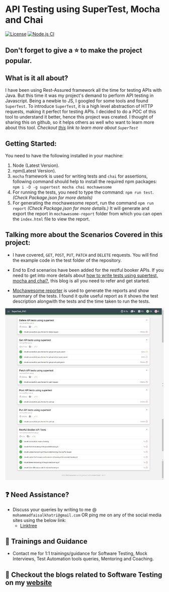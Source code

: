 # API Testing using SuperTest, Mocha and Chai

[![License](https://img.shields.io/badge/License-Apache%202.0-blue.svg)](https://opensource.org/licenses/Apache-2.0)
[![Node.js CI](https://github.com/mfaisalkhatri/SuperTest_poc/actions/workflows/node.js.yml/badge.svg)](https://github.com/mfaisalkhatri/SuperTest_poc/actions/workflows/node.js.yml)

## Don't forget to give a :star: to make the project popular.

## What is it all about?

I have been using Rest-Assured framework all the time for testing APIs with Java. But this time it was my project's demand to perform API testing in Javascript.
Being a newbie to JS, I googled for some tools and found `SuperTest`.
To introduce `SuperTest`, it is a high level abstraction of HTTP requests, making it perfect for testing APIs.
I decided to do a POC of this tool to understand it better, hence this project was created.
I thought of sharing this on github, so it helps others as well who want to learn more about this tool.
_Checkout [this][] link to learn more about `SuperTest`_

## Getting Started:

You need to have the following installed in your machine:

1. Node (Latest Version).
2. npm(Latest Version).
3. `mocha` framework is used for writing tests and `chai` for assertions, following command should help to install the required npm packages:
   `npm i -D -g supertest mocha chai mochawesome`
4. For running the tests, you need to type the command: `npm run test`. _(Check Package.json for more details)_
5. For generating the mochawesome report, run the command `npm run report` _(Check Package.json for more details.)_ It will generate and export the report in `mochawesome-report` folder from which you can open the `index.html` file to view the report.

## Talking more about the Scenarios Covered in this project:

- I have covered, `GET`, `POST`, `PUT`, `PATCH` and `DELETE` requests. You will find the example code in the test folder of the repository.

- End to End scenarios have been added for the restful booker APIs. If you need to get into more details about [how to write tests using supertest, mocha and chai?][mediumblog], this blog is all you need to refer and get started.

- [Mochawesome reporter][mochawesome-wevbsite] is used to generate the reports and show summary of the tests. I found it quite useful report as it shows the test description alongwith the tests and the time taken to run the tests.

<img src="assets/mochawesome-report.png"/>

## :question: Need Assistance?

- Discuss your queries by writing to me @ `mohammadfaisalkhatri@gmail.com`
  OR ping me on any of the social media sites using the below link:
    - [Linktree][linktree]

## :rocket: Trainings and Guidance

- Contact me for 1:1 trainings/guidance for Software Testing, Mock Interviews, Test Automation tools queries, Mentoring and Coaching.

## :thought_balloon: Checkout the blogs related to Software Testing on my [website][]

[mail]: mohammadfaisalkhatri@gmail.com
[linkedin]: https://www.linkedin.com/in/faisalkhatri/
[twitter]: https://twitter.com/mfaisal_khatri
[this]: https://www.npmjs.com/package/supertest
[website]: https://mfaisalkhatri.github.io
[mediumblog]: https://medium.com/@iamfaisalkhatri/api-testing-using-supertest-ea37522fa329
[mochawesome-wevbsite]: https://www.npmjs.com/package/mochawesome
[linktree]: https://linktr.ee/faisalkhatri